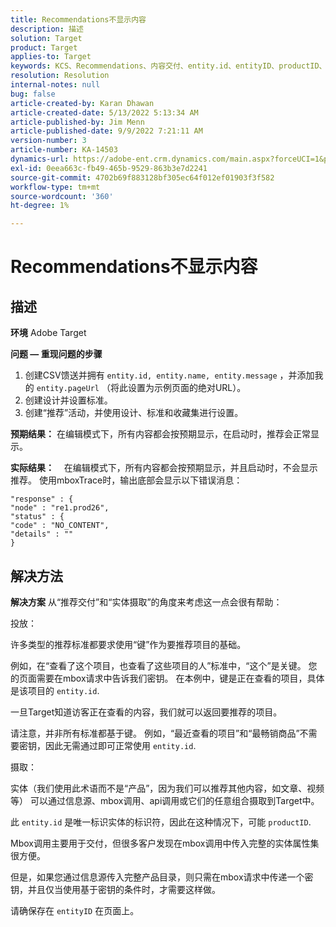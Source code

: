 ```yaml
---
title: Recommendations不显示内容
description: 描述
solution: Target
product: Target
applies-to: Target
keywords: KCS、Recommendations、内容交付、entity.id、entityID、productID、键、标识符
resolution: Resolution
internal-notes: null
bug: false
article-created-by: Karan Dhawan
article-created-date: 5/13/2022 5:13:34 AM
article-published-by: Jim Menn
article-published-date: 9/9/2022 7:21:11 AM
version-number: 3
article-number: KA-14503
dynamics-url: https://adobe-ent.crm.dynamics.com/main.aspx?forceUCI=1&pagetype=entityrecord&etn=knowledgearticle&id=45c52a6f-7bd2-ec11-a7b5-00224809c101
exl-id: 0eea663c-fb49-465b-9529-863b3e7d2241
source-git-commit: 4702b69f883128bf305ec64f012ef01903f3f582
workflow-type: tm+mt
source-wordcount: '360'
ht-degree: 1%

---
```


# Recommendations不显示内容

## 描述


<b>环境</b>
Adobe Target

<b>问题 — 重现问题的步骤</b>

1. 创建CSV馈送并拥有 `entity.id, entity.name, entity.message` ，并添加我的 `entity.pageUrl` （将此设置为示例页面的绝对URL）。
2. 创建设计并设置标准。
3. 创建“推荐”活动，并使用设计、标准和收藏集进行设置。


<b>预期结果：</b>
在编辑模式下，所有内容都会按预期显示，在启动时，推荐会正常显示。

<b>实际结果：</b>
&#x200B;&#x200B; &#x200B; &#x200B; &#x200B; &#x200B;&#x200B;在编辑模式下，所有内容都会按预期显示，并且启动时，不会显示推荐。
使用mboxTrace时，输出底部会显示以下错误消息：

```
"response" : {
"node" : "re1.prod26",
"status" : {
"code" : "NO_CONTENT",
"details" : ""
}
```

## 解决方法


<b>解决方案</b>
从“推荐交付”和“实体摄取”的角度来考虑这一点会很有帮助：



投放：

许多类型的推荐标准都要求使用“键”作为要推荐项目的基础。

例如，在“查看了这个项目，也查看了这些项目的人”标准中，“这个”是关键。 您的页面需要在mbox请求中告诉我们密钥。 在本例中，键是正在查看的项目，具体是该项目的 `entity.id`.

一旦Target知道访客正在查看的内容，我们就可以返回要推荐的项目。

请注意，并非所有标准都基于键。 例如，“最近查看的项目”和“最畅销商品”不需要密钥，因此无需通过即可正常使用 `entity.id`.



摄取：

实体（我们使用此术语而不是“产品”，因为我们可以推荐其他内容，如文章、视频等） 可以通过信息源、mbox调用、api调用或它们的任意组合摄取到Target中。

此 `entity.id` 是唯一标识实体的标识符，因此在这种情况下，可能 `productID`.

Mbox调用主要用于交付，但很多客户发现在mbox调用中传入完整的实体属性集很方便。

但是，如果您通过信息源传入完整产品目录，则只需在mbox请求中传递一个密钥，并且仅当使用基于密钥的条件时，才需要这样做。



请确保存在 `entityID` 在页面上。
